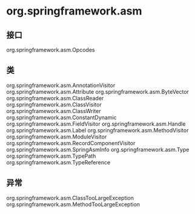 # org.springframework.asm

## 接口

org.springframework.asm.Opcodes

## 类

org.springframework.asm.AnnotationVisitor
org.springframework.asm.Attribute
org.springframework.asm.ByteVector
org.springframework.asm.ClassReader
org.springframework.asm.ClassVisitor
org.springframework.asm.ClassWriter
org.springframework.asm.ConstantDynamic
org.springframework.asm.FieldVisitor
org.springframework.asm.Handle
org.springframework.asm.Label
org.springframework.asm.MethodVisitor
org.springframework.asm.ModuleVisitor
org.springframework.asm.RecordComponentVisitor
org.springframework.asm.SpringAsmInfo
org.springframework.asm.Type
org.springframework.asm.TypePath
org.springframework.asm.TypeReference

## 异常

org.springframework.asm.ClassTooLargeException
org.springframework.asm.MethodTooLargeException




